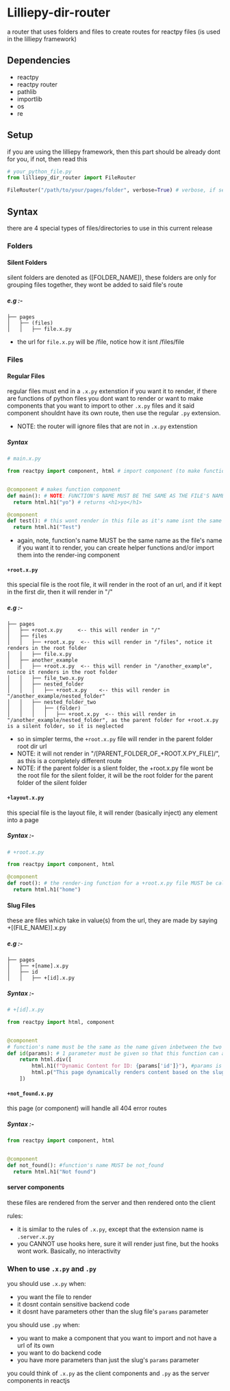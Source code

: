 # Lilliepy-dir-router
a router that uses folders and files to create routes for reactpy files (is used in the lilliepy framework)

## Dependencies
* reactpy
* reactpy router
* pathlib
* importlib
* os
* re

## Setup
if you are using the lilliepy framework, then this part should be already dont for you, if not, then read this

```python
# your_python_file.py
from lilliepy_dir_router import FileRouter

FileRouter("/path/to/your/pages/folder", verbose=True) # verbose, if set to true, will print out the routes and status of the router
```

## Syntax

there are 4 special types of files/directories to use in this current release

### Folders

#### Silent Folders

silent folders are denoted as ([FOLDER_NAME]), these folders are only for grouping files together, they wont be added to said file's route

##### e.g :-
```
├── pages
│   ├── (files)
│   │   ├── file.x.py
```
* the url for ```file.x.py``` will be /file, notice how it isnt /files/file

### Files

#### Regular Files

regular files must end in a ```.x.py``` extenstion if you want it to render, if there are functions of python files you dont want to render or want to make components that you want to import to other ```.x.py``` files and it said component shouldnt have its own route, then use the regular ```.py``` extension.
* NOTE: the router will ignore files that are not in ```.x.py``` extenstion

##### Syntax
```python
# main.x.py

from reactpy import component, html # import component (to make function a component), and html (to make html), you can also import hooks from here if you want


@component # makes function component
def main(): # NOTE: FUNCTION'S NAME MUST BE THE SAME AS THE FILE'S NAME (THIS IS CASE SENSITIVE TOO)
  return html.h1("yo") # returns <h1>yo</h1>

@component
def test(): # this wont render in this file as it's name isnt the same as the file's name, however, you can use this function in your component (the functions that has the same name as the file's name)
  return html.h1("Test")

```
* again, note, function's name MUST be the same name as the file's name if you want it to render, you can create helper functions and/or import them into the render-ing component

#### ```+root.x.py```

this special file is the root file, it will render in the root of an url, and if it kept in the first dir, then it will render in "/"

##### e.g :-
```
├── pages
│   ├── +root.x.py     <-- this will render in "/"
│   ├── files
│   │   ├── +root.x.py  <-- this will render in "/files", notice it renders in the root folder
│   │   ├── file.x.py
│   ├── another_example
│   │   ├── +root.x.py  <-- this will render in "/another_example", notice it renders in the root folder
│   │   ├── file_two.x.py
│   │   ├── nested_folder
│   │   │   ├── +root.x.py    <-- this will render in "/another_example/nested_folder"
│   │   ├── nested_folder_two
│   │   │   ├── (folder)
│   │   │   │   ├── +root.x.py  <-- this will render in "/another_example/nested_folder", as the parent folder for +root.x.py is a silent folder, so it is neglected
```
* so in simpler terms, the ```+root.x.py``` file will render in the parent folder root dir url
* NOTE: it will not render in "/[PARENT_FOLDER_OF_+ROOT.X.PY_FILE]/", as this is a completely different route
* NOTE: if the parent folder is a slient folder, the +root.x.py file wont be the root file for the silent folder, it will be the root folder for the parent folder of the silent folder

#### ```+layout.x.py```

this special file is the layout file, it will render (basically inject) any element into a page 

##### Syntax :-
```python
# +root.x.py

from reactpy import component, html

@component
def root(): # the render-ing function for a +root.x.py file MUST be called "root" (LOWER CASE, NOT UPPPER CASE)
  return html.h1("home")
```

#### Slug Files

these are files which take in value(s) from the url, they are made by saying +[(FILE_NAME)].x.py

##### e.g :-
```
├── pages
│   ├── +[name].x.py
│   ├── id
│   │   ├── +[id].x.py
```

##### Syntax :-
```python
# +[id].x.py

from reactpy import html, component


@component
# function's name must be the same as the name given inbetween the two brackets in the file's name
def id(params): # 1 parameter must be given so that this function can access the value(s) in the url, the parameter's name MUST be called params if you want it to be a slug (this is to help differeciate between slug params and other params)
    return html.div([
        html.h1(f"Dynamic Content for ID: {params['id']}"), #params is a dictionary, trust me, knowing that helps you alot
        html.p("This page dynamically renders content based on the slug."),
    ])
```

#### ```+not_found.x.py```
this page (or component) will handle all 404 error routes

##### Syntax :-
```python
from reactpy import component, html


@component
def not_found(): #function's name MUST be not_found
  return html.h1("Not found")
```

#### server components
these files are rendered from the server and then rendered onto the client

rules:
* it is similar to the rules of ```.x.py```, except that the extension name is ```.server.x.py```
* you CANNOT use hooks here, sure it will render just fine, but the hooks wont work. Basically, no interactivity

### When to use ```.x.py``` and ```.py```

you should use ```.x.py``` when:
  * you want the file to render
  * it dosnt contain sensitive backend code
  * it dosnt have parameters other than the slug file's ```params``` parameter

you should use ```.py``` when:
  * you want to make a component that you want to import and not have a url of its own
  * you want to do backend code
  * you have more parameters than just the slug's ```params``` parameter

you could think of ```.x.py``` as the client components and ```.py``` as the server components in reactjs